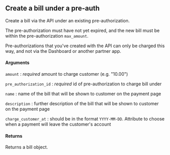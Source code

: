 ## Create a bill under a pre-auth

Create a bill via the API under an existing pre-authorization.

The pre-authorization must have not yet expired, and the new bill must be within the pre-authorization `max_amount`.

Pre-authorizations that you've created with the API can only be charged this way, and not via the Dashboard or another partner app.

#### Arguments

`amount`
:	_required_ amount to charge customer (e.g. "10.00")

`pre_authorization_id`
:	_required_ id of pre-authorization to charge bill under

`name`
:	name of the bill that will be shown to customer on the payment page

`description`
:	further description of the bill that will be shown to customer on the payment page

`charge_customer_at`
:	should be in the format `YYYY-MM-DD`. Attribute to choose when a payment will leave the customer's account

#### Returns

Returns a bill object.
